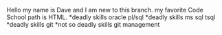 Hello my name is Dave and I am new to this branch.
my favorite Code School path is HTML.
*deadly skills oracle pl/sql
*deadly skills ms sql tsql
*deadly skills git
*not so deadly skills git management